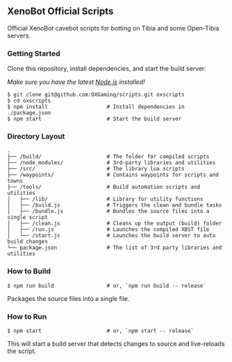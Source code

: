 ## XenoBot Official Scripts

Official XenoBot cavebot scripts for botting on Tibia and some Open-Tibia servers.

### Getting Started

Clone this repository, install dependencies, and start the build server:

*Make sure you have the latest [Node.js](https://nodejs.org/en/) installed!*

```shell
$ git clone git@github.com:OXGaming/scripts.git oxscripts
$ cd oxscripts
$ npm install                   # Install dependencies in ./package.json
$ npm start                     # Start the build server
```

### Directory Layout

```
.
├── /build/                     # The folder for compiled scripts
├── /node_modules/              # 3rd-party libraries and utilities
├── /src/                       # The library lua scripts
├── /waypoints/                 # Contains waypoints for scripts and towns
├── /tools/                     # Build automation scripts and utilities
│   ├── /lib/                   # Library for utility functions
│   ├── /build.js               # Triggers the clean and bundle tasks
│   ├── /bundle.js              # Bundles the source files into a single script
│   ├── /clean.js               # Cleans up the output (build) folder
│   ├── /run.js                 # Launches the compiled XBST file
│   └── /start.js               # Launches the build server to auto build changes
└── package.json                # The list of 3rd party libraries and utilities
```

### How to Build

```shell
$ npm run build                 # or, `npm run build -- release`
```

Packages the source files into a single file.

### How to Run

```shell
$ npm start                     # or, `npm start -- release`
```

This will start a build server that detects changes to source and live-reloads the script.
